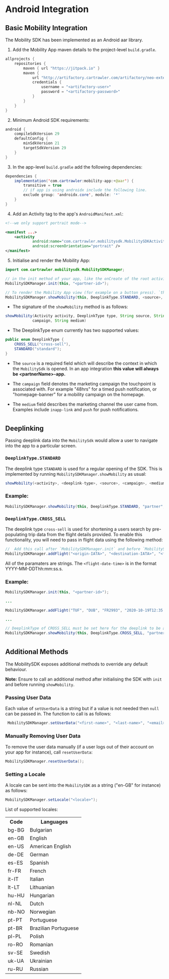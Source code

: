 # Android Integration

## Basic Mobility Integration

The Mobility SDK has been implemented as an Android aar library.

1. Add the Mobility App maven details to the project-level `build.gradle`.

```java
allprojects {
    repositories {
        maven { url "https://jitpack.io" }
        maven {
            url "http://artifactory.cartrawler.com/artifactory/neo-external"
            credentials {
                username = "<artifactory-user>"
                password = "<artifactory-password>"
            }
        }
    }
}
```

2. Minimum Android SDK requirements:

```java
android {
    compileSdkVersion 29
    defaultConfig {
        minSdkVersion 21
        targetSdkVersion 29
    }
}
```

3. In the app-level `build.gradle` add the following dependencies:

```java
dependencies {
    implementation('com.cartrawler:mobility-app:+@aar') {
        transitive = true
        // if app is using androidx include the following line.
        exclude group: 'androidx.core', module: '*'
    }
}
```

4. Add an Activity tag to the app's `AndroidManifest.xml`:

```xml
<!--we only support portrait mode-->

<manifest ...>
    <activity
            android:name="com.cartrawler.mobilitysdk.MobilitySDKActivity"
            android:screenOrientation="portrait" />
</manifest>
```

5. Initialise and render the Mobility App:

```java
import com.cartrawler.mobilitysdk.MobilitySDKManager;

// in the init method of your app, like the onCreate of the root activity. `this` should be an Android Activity. `init` should only be called once.
MobilitySDKManager.init(this, "<partner-id>");

// To render the Mobility App view (for example on a button press). `this` should be an Android Activity.
MobilitySDKManager.showMobility(this, DeeplinkType.STANDARD, <source>, <campaign>, <medium>);
```

- The signature of the `showMobility` method is as follows:

```java
showMobility(Activity activity, DeeplinkType type, String source, String
            campaign, String medium)
```

- The DeeplinkType enum currently has two supported values:

```java
public enum DeeplinkType {
    CROSS_SELL("cross-sell"),
    STANDARD("standard");
}
```

- The `source` is a required field which will describe the context in which the `MobilitySdk` is opened.
  In an app integration **this value will always be \<partnerName\>-app.**

- The `campaign` field denotes the marketing campaign the touchpoint is associated with. For example "48hrs" for a timed push notification, or "homepage-banner" for a mobility campaign on the homepage.

- The `medium` field describes the marketing channel the user came from. Examples include `inapp-link` and `push` for push notifications.

#

## Deeplinking

Passing deeplink data into the `MobilitySdk` would allow a user to navigate into the app to a particular screen.

### `DeeplinkType.STANDARD`

The deeplink type `STANDARD` is used for a regular opening of the SDK. This is implemented by running `MobilitySDKManager.showMobility` as usual:

```java
showMobility(<activity>, <deeplink-type>, <source>, <campaign>, <medium>)
```

### Example:

```java
MobilitySDKManager.showMobility(this, DeeplinkType.STANDARD, "partner", "standard","menu");
```

### `DeeplinkType.CROSS_SELL`

The deeplink type `cross-sell` is used for shortening a users search by pre-populating trip data from the flight details provided. To enable this functionality, you will need to pass in flight data using the following method:

```java
//  Add this call after `MobilitySDKManager.init` and before `MobilitySDKManager.showMobility`
MobilitySDKManager.addFlight("<origin-IATA>", "<destination-IATA>", "<flight-number>", "<flight-date-time>");
```

All of the paramaters are strings. The `<flight-date-time>` is in the format YYYY-MM-DDThh:mm:ss.s.

### Example:

```java
MobilitySDKManager.init(this, "<partner-id>");

...

MobilitySDKManager.addFlight("TUF", "DUB", "FR2993", "2020-10-19T12:35:00.000");

...

// DeeplinkType of CROSS_SELL must be set here for the deeplink to be actioned
MobilitySDKManager.showMobility(this, DeeplinkType.CROSS_SELL, "partner", "standard","menu");
```

#

## Additional Methods

The MobilitySDK exposes additional methods to override any default behaviour.

<b>Note:</b> Ensure to call an additional method after initialising the SDK with `init` and before running `showMobility`.

### Passing User Data

Each value of `setUserData` is a string but if a value is not needed then `null` can be passed in. The function to call is as follows:

```java
 MobilitySDKManager.setUserData("<first-name>", "<last-name>", "<email>", "<mobile-number>");
```

### Manually Removing User Data

To remove the user data manually (if a user logs out of their account on your app for instance), call `resetUserData`:

```java
MobilitySDKManager.resetUserData();
```

### Setting a Locale

A locale can be sent into the `MobilitySDK` as a string ("en-GB" for instance) as follows:

```java
MobilitySDKManager.setLocale("<locale>");
```

List of supported locales:

<table>
<tr>
    <th>Code</th>
    <th>Languages</th>
</tr>
<tr>
    <td>bg-BG</td>
    <td>Bulgarian</td>
</tr>
<tr>
    <td>en-GB</td>
    <td>English</td>
</tr>
<tr>
    <td>en-US</td>
    <td>American English</td>
</tr>
<tr>
    <td>de-DE</td>
    <td>German</td>
</tr>
<tr>
    <td>es-ES</td>
    <td>Spanish</td>
</tr>
<tr>
    <td>fr-FR</td>
    <td>French</td>
</tr>
<tr>
    <td>it-IT</td>
    <td>Italian</td>
</tr>
<tr>
    <td>lt-LT</td>
    <td>Lithuanian</td>
</tr>

<tr>
    <td>hu-HU</td>
    <td>Hungarian</td>
</tr>
<tr>
    <td>nl-NL</td>
    <td>Dutch</td>
</tr>
<tr>
    <td>nb-NO</td>
    <td>Norwegian</td>
</tr>
<tr>
    <td>pt-PT</td>
    <td>Portuguese</td>
</tr>
</tr>
<tr>
    <td>pt-BR</td>
    <td>Brazilian Portuguese</td>
</tr>
</tr>
<tr>
    <td>pl-PL</td>
    <td>Polish</td>
</tr>
</tr>
<tr>
    <td>ro-RO</td>
    <td>Romanian</td>
</tr>
</tr>
<tr>
    <td>sv-SE</td>
    <td>Swedish</td>
</tr>
</tr>
<tr>
    <td>uk-UA</td>
    <td>Ukrainian</td>
</tr>
<tr>
    <td>ru-RU</td>
    <td>Russian</td>
</tr>
</table>
